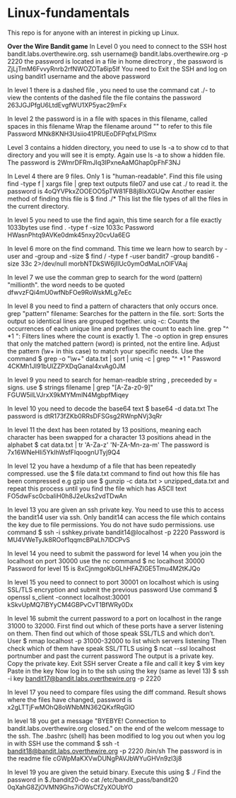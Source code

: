# Linux-fundamentals
This repo is for anyone with an interest in picking up Linux. 

**Over the Wire Bandit game**
In Level 0 you need to connect to the SSH host  bandit.labs.overthewire.org. 
ssh username@ bandit.labs.overthewire.org -p 2220
the password is located in a file in home directrory , the password is ZjLjTmM6FvvyRnrb2rfNWOZOTa6ip5If
You need to Exit the SSH and log on using bandit1 username and the above password

In level 1 there is a dashed file , you need to use the command cat ./- to view the contents of the dashed file
the file contains the password 263JGJPfgU6LtdEvgfWU1XP5yac29mFx

In level 2 the password is in a file with spaces in this filename, called spaces in this filename
Wrap the filename around "" to refer to this file
Password MNk8KNH3Usiio41PRUEoDFPqfxLPlSmx

Level 3 contains a hidden directory, you need to use ls -a to show
cd to that directory and you will see it is empty. Again use ls -a to show a hidden file.
The password is 2WmrDFRmJIq3IPxneAaMGhap0pFhF3NJ

In Level 4 there are 9 files. Only 1 is "human-readable". Find this file using find -type f | xargs file | grep text
outputs file07 and use cat ./ to read it. the password is 4oQYVPkxZOOEOO5pTW81FB8j8lxXGUQw
Another easier method of finding this file is $ find ./*
This list the file types of all the files in the current directory.

In level 5 you need to use the find again, this time search for  a file exactly 1033bytes
use find . -type f -size 1033c
Password HWasnPhtq9AVKe0dmk45nxy20cvUa6EG

In level 6 more on the find command. This time we learn how to search by -user and -group and -size
$ find / -type f -user bandit7 -group bandit6 -size 33c 2>/dev/null
morbNTDkSW6jIlUc0ymOdMaLnOlFVAaj

In level 7 we use the comman grep to search for the word (pattern) "millionth". the word needs to be quoted
dfwvzFQi4mU0wfNbFOe9RoWskMLg7eEc

In level 8 you need to find a pattern of characters that only occurs once.
grep "pattern" filename: Searches for the pattern in the file.
sort: Sorts the output so identical lines are grouped together.
uniq -c: Counts the occurrences of each unique line and prefixes the count to each line.
grep "^ *1 ": Filters lines where the count is exactly 1.
The -o option in grep ensures that only the matched pattern (word) is printed, not the entire line.
Adjust the pattern (\w\+ in this case) to match your specific needs.
Use the command $ grep -o "\w\+" data.txt | sort | uniq -c | grep "^ *1 " 
Password 4CKMh1JI91bUIZZPXDqGanal4xvAg0JM


In level 9 you need to search for heman-readble string , preceeded by = signs.
use $ strings filename | grep "[A-Za-z0-9]"
FGUW5ilLVJrxX9kMYMmlN4MgbpfMiqey

In level 10 you need to decode the base64 text
$ base64 -d data.txt
The password is dtR173fZKb0RRsDFSGsg2RWnpNVj3qRr

In level 11 the dext has been rotated by 13 positions, meaning each character has been swapped for a character 13 positions ahead in the alphabet
$ cat data.txt | tr 'A-Za-z' 'N-ZA-Mn-za-m'
The password is 7x16WNeHIi5YkIhWsfFIqoognUTyj9Q4

In level 12 you have a hexdump of a file that has been repeatedly compressed. use the $ file data.txt command to find out how this file has been compressed e.g gzip
use $ gunzip -c data.txt > unzipped_data.txt
and repeat this process until you find the file which has ASCII text
FO5dwFsc0cbaIiH0h8J2eUks2vdTDwAn

In level 13 you are given an ssh private key. You need to use this to access the bandit14 user via ssh. Only bandit14 can access the file which contains the key due to file permissions. You do not have sudo permissions. use command $ ssh -i sshkey.private bandit14@localhost -p 2220
Password is MU4VWeTyJk8ROof1qqmcBPaLh7lDCPvS

In level 14 you need to submit the password for level 14 when you join the localhost on port 30000
use the nc command $ nc localhost 30000
Password for level 15 is 8xCjnmgoKbGLhHFAZlGE5Tmu4M2tKJQo

In level 15 you need to connect to port 30001 on localhost which is using SSL/TLS encryption and submit the previous password
Use command $  openssl s_client -connect localhost:30001
kSkvUpMQ7lBYyCM4GBPvCvT1BfWRy0Dx

In level 16 submit the current password to a port on localhost in the range 31000 to 32000. First find out which of these ports have a server listening on them. Then find out which of those speak SSL/TLS and which don’t.
User $ nmap localhost -p 31000-32000   to list which servers listening
Then check which of them have speak SSL/TTLS using $ ncat --ssl localhost portnumber and past the current password
The output is a private key. Copy the private key. Exit SSH server
Create a file and call it key $ vim key
Paste in the key
Now log in to the ssh using the key (same as level 13)
$ ssh -i key bandit17@bandit.labs.overthewire.org -p 2220

In level 17 you need to compare files using the diff command. Result shows where the files have changed, password is x2gLTTjFwMOhQ8oWNbMN362QKxfRqGlO

In level 18 you get a message "BYEBYE! Connection to bandit.labs.overthewire.org closed." on the end of the welcom message to the ssh.
The .bashrc (shell) has been modified to log you out when you log in with SSH
use the command $ ssh -t bandit18@bandit.labs.overthewire.org -p 2220 /bin/sh
The password is in the readme file cGWpMaKXVwDUNgPAVJbWYuGHVn9zl3j8

In level 19 you are given the setuid binary. Execute this using $ ./ 
Find the password in $./bandit20-do cat /etc/bandit_pass/bandit20
0qXahG8ZjOVMN9Ghs7iOWsCfZyXOUbYO

